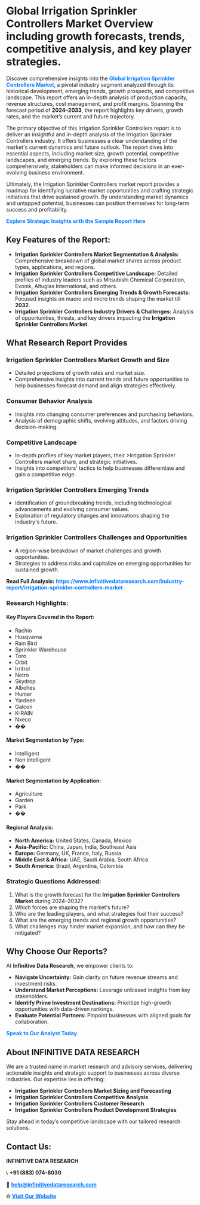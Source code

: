 <h1>Global Irrigation Sprinkler Controllers Market Overview including growth forecasts, trends, competitive analysis, and key player strategies.</h1>
<p>
Discover comprehensive insights into the 
<a href="https://www.infinitivedataresearch.com/industry-report/irrigation-sprinkler-controllers-market" rel="dofollow" style="color: #007BFF; text-decoration: none;"><strong>Global Irrigation Sprinkler Controllers Market</strong></a>, a pivotal industry segment analyzed through its historical development, emerging trends, growth prospects, and competitive landscape. This report offers an in-depth analysis of production capacity, revenue structures, cost management, and profit margins. Spanning the forecast period of <strong>2024–2033</strong>, the report highlights key drivers, growth rates, and the market’s current and future trajectory.
</p>
<p>
The primary objective of this Irrigation Sprinkler Controllers report is to deliver an insightful and in-depth analysis of the Irrigation Sprinkler Controllers industry. It offers businesses a clear understanding of the market's current dynamics and future outlook. The report dives into essential aspects, including market size, growth potential, competitive landscapes, and emerging trends. By exploring these factors comprehensively, stakeholders can make informed decisions in an ever-evolving business environment.
</p>
<p>
Ultimately, the Irrigation Sprinkler Controllers market report provides a roadmap for identifying lucrative market opportunities and crafting strategic initiatives that drive sustained growth. By understanding market dynamics and untapped potential, businesses can position themselves for long-term success and profitability.
</p>
<p>
<a href="https://www.infinitivedataresearch.com/request-sample/reportId=104641" style="color: #007BFF; text-decoration: none;"><strong>Explore Strategic Insights with the Sample Report Here</strong></a>
</p>

<h2>Key Features of the Report:</h2>
<ul>
<li><strong>Irrigation Sprinkler Controllers Market Segmentation & Analysis:</strong> Comprehensive breakdown of global market shares across product types, applications, and regions.</li>
<li><strong>Irrigation Sprinkler Controllers Competitive Landscape:</strong> Detailed profiles of industry leaders such as Mitsubishi Chemical Corporation, Evonik, Altuglas International, and others.</li>
<li><strong>Irrigation Sprinkler Controllers Emerging Trends & Growth Forecasts:</strong> Focused insights on macro and micro trends shaping the market till <strong>2032</strong>.</li>
<li><strong>Irrigation Sprinkler Controllers Industry Drivers & Challenges:</strong> Analysis of opportunities, threats, and key drivers impacting the <strong>Irrigation Sprinkler Controllers Market</strong>.</li>
</ul>

<h2>What Research Report Provides</h2>
<h3>Irrigation Sprinkler Controllers Market Growth and Size</h3>
<ul>
<li>Detailed projections of growth rates and market size.</li>
<li>Comprehensive insights into current trends and future opportunities to help businesses forecast demand and align strategies effectively.</li>
</ul>

<h3>Consumer Behavior Analysis</h3>
<ul>
<li>Insights into changing consumer preferences and purchasing behaviors.</li>
<li>Analysis of demographic shifts, evolving attitudes, and factors driving decision-making.</li>
</ul>

<h3>Competitive Landscape</h3>
<ul>
<li>In-depth profiles of key market players, their >Irrigation Sprinkler Controllers market share, and strategic initiatives.</li>
<li>Insights into competitors' tactics to help businesses differentiate and gain a competitive edge.</li>
</ul>

<h3>Irrigation Sprinkler Controllers Emerging Trends</h3>
<ul>
<li>Identification of groundbreaking trends, including technological advancements and evolving consumer values.</li>
<li>Exploration of regulatory changes and innovations shaping the industry's future.</li>
</ul>

<h3>Irrigation Sprinkler Controllers Challenges and Opportunities</h3>
<ul>
<li>A region-wise breakdown of market challenges and growth opportunities.</li>
<li>Strategies to address risks and capitalize on emerging opportunities for sustained growth.</li>
</ul>
<p><strong>Read Full Analysis:</strong> <a href="https://www.infinitivedataresearch.com/industry-report/irrigation-sprinkler-controllers-market" rel="dofollow" style="color: #007BFF; text-decoration: none;"><strong>https://www.infinitivedataresearch.com/industry-report/irrigation-sprinkler-controllers-market</strong></a></p>
<h3>Research Highlights:</h3>
<h4>Key Players Covered in the Report:</h4>
<ul><li>Rachio</li><li>Husqvarna</li><li>Rain Bird</li><li>Sprinkler Warehouse</li><li>Toro</li><li>Orbit</li><li>Irritrol</li><li>Netro</li><li>Skydrop</li><li>Albohes</li><li>Hunter</li><li>Yardeen</li><li>Galcon</li><li>K-RAIN</li><li>Nxeco</li><li>��</li></ul>
<h4>Market Segmentation by Type:</h4>
<ul><li>Intelligent</li><li>Non intelligent</li><li>��</li></ul>
<h4>Market Segmentation by Application:</h4>
<ul><li>Agriculture</li><li>Garden</li><li>Park</li><li>��</li></ul>

<h4>Regional Analysis:</h4>
<ul>
<li><strong>North America:</strong> United States, Canada, Mexico</li>
<li><strong>Asia-Pacific:</strong> China, Japan, India, Southeast Asia</li>
<li><strong>Europe:</strong> Germany, UK, France, Italy, Russia</li>
<li><strong>Middle East & Africa:</strong> UAE, Saudi Arabia, South Africa</li>
<li><strong>South America:</strong> Brazil, Argentina, Colombia</li>
</ul>

<h3>Strategic Questions Addressed:</h3>
<ol>
<li>What is the growth forecast for the <strong>Irrigation Sprinkler Controllers Market</strong> during 2024–2032?</li>
<li>Which forces are shaping the market's future?</li>
<li>Who are the leading players, and what strategies fuel their success?</li>
<li>What are the emerging trends and regional growth opportunities?</li>
<li>What challenges may hinder market expansion, and how can they be mitigated?</li>
</ol>

<h2>Why Choose Our Reports?</h2>
<p>At <strong>Infinitive Data Research</strong>, we empower clients to:</p>
<ul>
<li><strong>Navigate Uncertainty:</strong> Gain clarity on future revenue streams and investment risks.</li>
<li><strong>Understand Market Perceptions:</strong> Leverage unbiased insights from key stakeholders.</li>
<li><strong>Identify Prime Investment Destinations:</strong> Prioritize high-growth opportunities with data-driven rankings.</li>
<li><strong>Evaluate Potential Partners:</strong> Pinpoint businesses with aligned goals for collaboration.</li>
</ul>
<p><a href="https://www.infinitivedataresearch.com/industry-report/irrigation-sprinkler-controllers-market" rel="dofollow" style="color: #007BFF; text-decoration: none;"><strong>Speak to Our Analyst Today</strong></a></p>

<h2>About INFINITIVE DATA RESEARCH</h2>
<p>We are a trusted name in market research and advisory services, delivering actionable insights and strategic support to businesses across diverse industries. Our expertise lies in offering:</p>
<ul>
<li><strong>Irrigation Sprinkler Controllers Market Sizing and Forecasting</strong></li>
<li><strong>Irrigation Sprinkler Controllers Competitive Analysis</strong></li>
<li><strong>Irrigation Sprinkler Controllers Customer Research</strong></li>
<li><strong>Irrigation Sprinkler Controllers Product Development Strategies</strong></li>
</ul>
<p>Stay ahead in today’s competitive landscape with our tailored research solutions.</p>

<h2>Contact Us:</h2>
<p><strong>INFINITIVE DATA RESEARCH</strong></p>
<p>📞 <strong>+91 (883) 074-8030</strong></p>
<p>📧 <strong><a href="mailto:help@infinitivedataresearch.com" style="color: #007BFF;">help@infinitivedataresearch.com</a></strong></p>
<p>🌐 <strong><a href="https://www.infinitivedataresearch.com" rel="dofollow" style="color: #007BFF;">Visit Our Website</a></strong></p>
